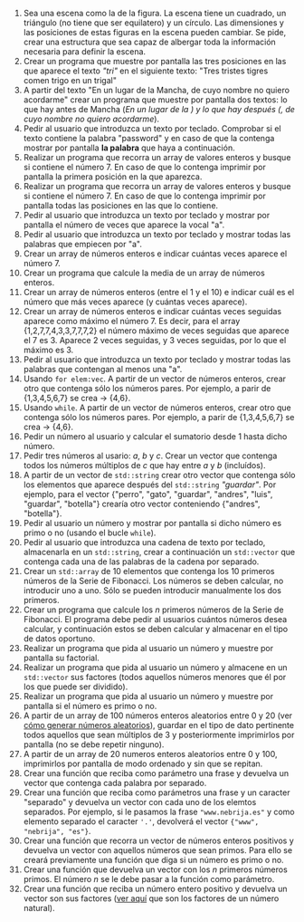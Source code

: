 
1. Sea una escena como la de la figura. La escena tiene un cuadrado, un triángulo (no tiene que ser equilatero) y un círculo. Las dimensiones y las posiciones de estas figuras en la escena pueden cambiar. Se pide, crear una estructura que sea capaz de albergar toda la información necesaria para definir la escena.
2. Crear un programa que muestre por pantalla las tres posiciones en las que aparece el texto _"tri"_ en el siguiente texto: "Tres tristes tigres comen trigo en un trigal"
3. A partir del texto "En un lugar de la Mancha, de cuyo nombre no quiero acordarme" crear un programa que muestre por pantalla dos textos: lo que hay antes de Mancha (*En un lugar de la *) y lo que hay después (*, de cuyo nombre no quiero acordarme*).
4. Pedir al usuario que introduzca un texto por teclado. Comprobar si el texto contiene la palabra "password" y en caso de que la contenga mostrar por pantalla **la palabra** que haya a continuación.
5. Realizar un programa que recorra un array de valores enteros y busque si contiene el número 7. En caso de que lo contenga imprimir por pantalla la primera posición en la que aparezca.
6. Realizar un programa que recorra un array de valores enteros y busque si contiene el número 7. En caso de que lo contenga imprimir por pantalla todas las posiciones en las que lo contiene.
7. Pedir al usuario que introduzca un texto por teclado y mostrar por pantalla el número de veces que aparece la vocal "a".
8. Pedir al usuario que introduzca un texto por teclado y mostrar todas las palabras que empiecen por "a".
9. Crear un array de números enteros e indicar cuántas veces aparece el número 7.
10. Crear un programa que calcule la media de un array de números enteros.
11. Crear un array de números enteros (entre el 1 y el 10) e indicar cuál es el número que más veces aparece (y cuántas veces aparece).
12. Crear un array de números enteros e indicar cuántas veces seguidas aparece como máximo el número 7. Es decir, para el array {1,2,7,7,4,3,3,7,7,7,2} el número máximo de veces seguidas que aparece el 7 es 3. Aparece 2 veces seguidas, y 3 veces seguidas, por lo que el máximo es 3.
13. Pedir al  usuario que introduzca un texto por teclado y mostrar todas las palabras que contengan al menos una "a".
14. Usando `for elem:vec`. A partir de un vector de números enteros, crear otro que contenga sólo los números pares. Por ejemplo, a parir de {1,3,4,5,6,7} se crea -> {4,6}.
15. Usando `while`. A partir de un vector de números enteros, crear otro que contenga sólo los números pares. Por ejemplo, a parir de {1,3,4,5,6,7} se crea -> {4,6}.
16. Pedir un número al usuario y calcular el sumatorio desde 1 hasta dicho número.
17. Pedir tres números al usario: _a_, _b_ y _c_. Crear un vector que contenga todos los números múltiplos de _c_ que hay entre _a_ y _b_ (incluídos).
18. A partir de un vector de `std::string` crear otro vector que contenga sólo los elementos que aparece después del `std::string` _"guardar"_. Por ejemplo, para el vector {"perro", "gato", "guardar", "andres", "luis", "guardar", "botella"} crearía otro vector conteniendo {"andres", "botella"}.
19. Pedir al usuario un número y mostrar por pantalla si dicho número es primo o no (usando el bucle `while`).
20. Pedir al usuario que introduzca una cadena de texto por teclado, almacenarla en un `std::string`, crear a continuación un `std::vector` que contenga cada una de las palabras de la cadena por separado.
21. Crear un `std::array` de 10 elementos que contenga los 10 primeros números de la Serie de Fibonacci. Los números se deben calcular, no introducir uno a uno. Sólo se pueden introducir manualmente los dos primeros.
22. Crear un programa que calcule los *n* primeros números de la Serie de Fibonacci. El programa debe pedir al usuarios cuántos números desea calcular, y continuación estos se deben calcular y almacenar en el tipo de datos oportuno.
23. Realizar un programa que pida al usuario un número y muestre por pantalla su factorial.
24. Realizar un programa que pida al usuario un número y almacene en un `std::vector` sus factores (todos aquellos números menores que él por los que puede ser dividido).
25. Realizar un programa que pida al usuario un número y muestre por pantalla si el número es primo o no.
26. A partir de un array de 100 números enteros aleatorios entre 0 y 20 (ver [cómo generar números aleatorios](http://www.cplusplus.com/reference/cstdlib/rand/)), guardar en el tipo de dato pertinente todos aquellos que sean múltiplos de 3 y posteriormente imprimirlos por pantalla (no se debe repetir ninguno).
27. A partir de un array de 20 numeros enteros aleatorios entre 0 y 100, imprimirlos por pantalla de modo ordenado y sin que se repitan.
28. Crear una función que reciba como parámetro una frase y devuelva un vector que contenga cada palabra por separado.
29. Crear una función que reciba como parámetros una frase y un caracter "separado" y devuelva un vector con cada uno de los elemtos separados. Por ejemplo, si le pasamos la frase `"www.nebrija.es"` y como elemento separado el caracter `'.'`, devolverá el vector `{"www", "nebrija", "es"}`. 
30. Crear una función que recorra un vector de números enteros positivos y devuelva un vector con aquellos números que sean primos. Para ello se creará previamente una función que diga si un número es primo o no.
31. Crear una función que devuelva un vector con los _n_ primeros números primos. El número _n_ se le debe pasar a la función como parámetro.
32. Crear una función que reciba un número entero positivo y devuelva un vector son sus factores ([ver aquí](https://matematica.fandom.com/wiki/Descomposicion_de_numeros_naturales_en_factores) que son los factores de un número natural).

